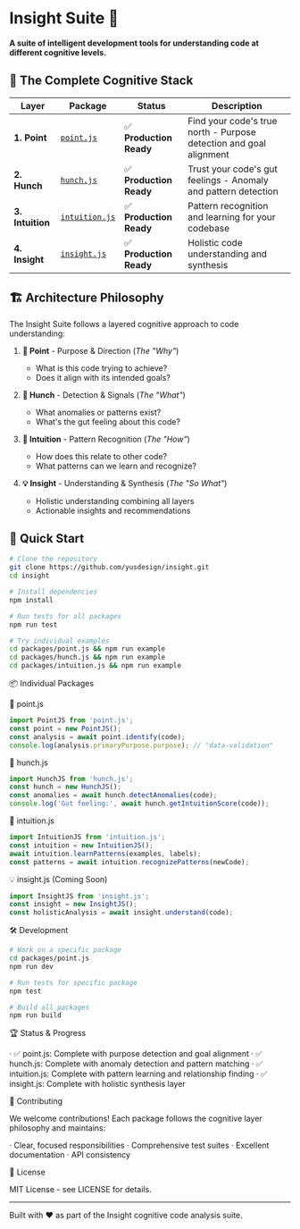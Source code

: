 # Insight Suite 🧠

**A suite of intelligent development tools for understanding code at different cognitive levels.**

## 🎯 The Complete Cognitive Stack

| Layer | Package | Status | Description |
|-------|---------|--------|-------------|
| **1. Point** | [`point.js`](./packages/point.js) | ✅ **Production Ready** | Find your code's true north - Purpose detection and goal alignment |
| **2. Hunch** | [`hunch.js`](./packages/hunch.js) | ✅ **Production Ready** | Trust your code's gut feelings - Anomaly and pattern detection |
| **3. Intuition** | [`intuition.js`](./packages/intuition.js) | ✅ **Production Ready** | Pattern recognition and learning for your codebase |
| **4. Insight** | [`insight.js`](./packages/insight.js) | ✅ **Production Ready** | Holistic code understanding and synthesis |

## 🏗️ Architecture Philosophy

The Insight Suite follows a layered cognitive approach to code understanding:

1. **🧭 Point** - Purpose & Direction (*The "Why"*)
   - What is this code trying to achieve?
   - Does it align with its intended goals?

2. **🔮 Hunch** - Detection & Signals (*The "What"*)  
   - What anomalies or patterns exist?
   - What's the gut feeling about this code?

3. **🧠 Intuition** - Pattern Recognition (*The "How"*)
   - How does this relate to other code?
   - What patterns can we learn and recognize?

4. **💡 Insight** - Understanding & Synthesis (*The "So What"*)
   - Holistic understanding combining all layers
   - Actionable insights and recommendations

## 🚀 Quick Start

```bash
# Clone the repository
git clone https://github.com/yusdesign/insight.git
cd insight

# Install dependencies
npm install

# Run tests for all packages
npm run test

# Try individual examples
cd packages/point.js && npm run example
cd packages/hunch.js && npm run example  
cd packages/intuition.js && npm run example
```

📦 Individual Packages

🧭 point.js

```javascript
import PointJS from 'point.js';
const point = new PointJS();
const analysis = await point.identify(code);
console.log(analysis.primaryPurpose.purpose); // "data-validation"
```

🔮 hunch.js

```javascript
import HunchJS from 'hunch.js';
const hunch = new HunchJS();
const anomalies = await hunch.detectAnomalies(code);
console.log('Gut feeling:', await hunch.getIntuitionScore(code));
```

🧠 intuition.js

```javascript
import IntuitionJS from 'intuition.js';
const intuition = new IntuitionJS();
await intuition.learnPatterns(examples, labels);
const patterns = await intuition.recognizePatterns(newCode);
```

💡 insight.js (Coming Soon)

```javascript
import InsightJS from 'insight.js';
const insight = new InsightJS();
const holisticAnalysis = await insight.understand(code);
```

🛠️ Development

```bash
# Work on a specific package
cd packages/point.js
npm run dev

# Run tests for specific package
npm test

# Build all packages
npm run build
```

🏆 Status & Progress

· ✅ point.js: Complete with purpose detection and goal alignment
· ✅ hunch.js: Complete with anomaly detection and pattern matching
· ✅ intuition.js: Complete with pattern learning and relationship finding
· ✅ insight.js: Complete with holistic synthesis layer

🤝 Contributing

We welcome contributions! Each package follows the cognitive layer philosophy and maintains:

· Clear, focused responsibilities
· Comprehensive test suites
· Excellent documentation
· API consistency

📄 License

MIT License - see LICENSE for details.

---

Built with ❤️ as part of the Insight cognitive code analysis suite.
